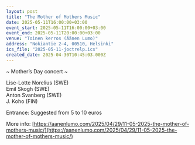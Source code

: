 ```yaml
---
layout: post
title: "The Mother of Mothers Music"
date: 2025-05-11T16:00:00+03:00
event_start: 2025-05-11T16:00:00+03:00
event_end: 2025-05-11T20:00:00+03:00
venue: "Toinen kerros (Äänen Lumo)"
address: "Nokiantie 2–4, 00510, Helsinki"
ics_file: "2025-05-11-joctrelp.ics"
created_date: 2025-04-30T10:45:03.000Z
---
```


~ Mother’s Day concert ~  
  
Lise-Lotte Norelius (SWE)  
Emil Skogh (SWE)  
Anton Svanberg (SWE)  
J. Koho (FIN)  
  
Entrance: Suggested from 5 to 10 euros  
  
More info: [https://aanenlumo.com/2025/04/29/11-05-2025-the-mother-of-mothers-music/](https://aanenlumo.com/2025/04/29/11-05-2025-the-mother-of-mothers-music/)
